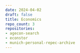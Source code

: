 ```yaml
---
date: 2024-04-02
draft: false
title: Economics
repo_count: 3
repositories:
- agecon-search
- econstor
- munich-personal-repec-archive
---
```



